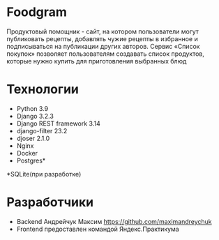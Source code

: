 # Foodgram
Продуктовый помощник - сайт, на котором пользователи могут публиковать рецепты, добавлять чужие рецепты в избранное и подписываться на публикации других авторов. Сервис «Список покупок» позволяет пользователям создавать список продуктов, которые нужно купить для приготовления выбранных блюд

# Технологии
- Python 3.9
- Django 3.2.3
- Django REST framework 3.14
- django-filter 23.2
- djoser 2.1.0
- Nginx
- Docker
- Postgres*

*SQLite(при разработке)

# Разработчики
- Backend Андрейчук Максим https://github.com/maximandreychuk
- Frontend предоставлен командой Яндекс.Практикума